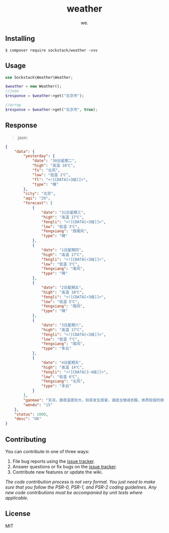 <h1 align="center"> weather </h1>

<p align="center"> we.</p>


## Installing

```shell
$ composer require sockstack/weather -vvv
```

## Usage

```php
use Sockstack\Weather\Weather;

$weather = new Weather();
//json
$response = $weather->get("北京市");

//array
$response = $weather->get("北京市", true);
```

## Response

> json:

```json
{
    "data": {
        "yesterday": {
            "date": "30日星期二",
            "high": "高温 16℃",
            "fx": "北风",
            "low": "低温 1℃",
            "fl": "<![CDATA[<3级]]>",
            "type": "晴"
        },
        "city": "北京",
        "aqi": "29",
        "forecast": [
            {
                "date": "31日星期三",
                "high": "高温 17℃",
                "fengli": "<![CDATA[<3级]]>",
                "low": "低温 3℃",
                "fengxiang": "西南风",
                "type": "晴"
            },
            {
                "date": "1日星期四",
                "high": "高温 17℃",
                "fengli": "<![CDATA[<3级]]>",
                "low": "低温 3℃",
                "fengxiang": "南风",
                "type": "晴"
            },
            {
                "date": "2日星期五",
                "high": "高温 18℃",
                "fengli": "<![CDATA[<3级]]>",
                "low": "低温 5℃",
                "fengxiang": "南风",
                "type": "晴"
            },
            {
                "date": "3日星期六",
                "high": "高温 17℃",
                "fengli": "<![CDATA[<3级]]>",
                "low": "低温 7℃",
                "fengxiang": "南风",
                "type": "多云"
            },
            {
                "date": "4日星期天",
                "high": "高温 14℃",
                "fengli": "<![CDATA[3-4级]]>",
                "low": "低温 6℃",
                "fengxiang": "北风",
                "type": "多云"
            }
        ],
        "ganmao": "天凉，昼夜温差较大，较易发生感冒，请适当增减衣服，体质较弱的朋友请注意适当防护。",
        "wendu": "15"
    },
    "status": 1000,
    "desc": "OK"
}
```


## Contributing

You can contribute in one of three ways:

1. File bug reports using the [issue tracker](https://github.com/sockstack/weather/issues).
2. Answer questions or fix bugs on the [issue tracker](https://github.com/sockstack/weather/issues).
3. Contribute new features or update the wiki.

_The code contribution process is not very formal. You just need to make sure that you follow the PSR-0, PSR-1, and PSR-2 coding guidelines. Any new code contributions must be accompanied by unit tests where applicable._

## License

MIT